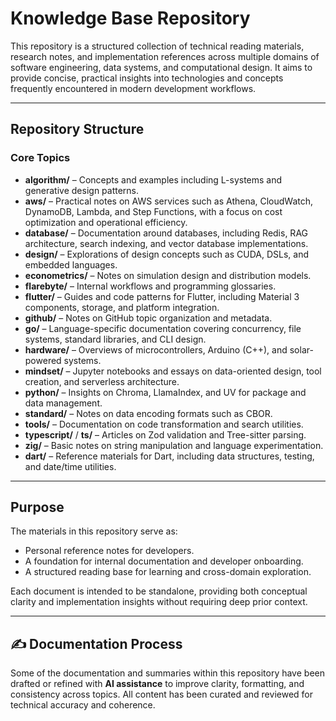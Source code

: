 # Knowledge Base Repository

This repository is a structured collection of technical reading materials, research notes, and implementation references across multiple domains of software engineering, data systems, and computational design.
It aims to provide concise, practical insights into technologies and concepts frequently encountered in modern development workflows.

---

## Repository Structure

### **Core Topics**

- **algorithm/** – Concepts and examples including L-systems and generative design patterns.
- **aws/** – Practical notes on AWS services such as Athena, CloudWatch, DynamoDB, Lambda, and Step Functions, with a focus on cost optimization and operational efficiency.
- **database/** – Documentation around databases, including Redis, RAG architecture, search indexing, and vector database implementations.
- **design/** – Explorations of design concepts such as CUDA, DSLs, and embedded languages.
- **econometrics/** – Notes on simulation design and distribution models.
- **flarebyte/** – Internal workflows and programming glossaries.
- **flutter/** – Guides and code patterns for Flutter, including Material 3 components, storage, and platform integration.
- **github/** – Notes on GitHub topic organization and metadata.
- **go/** – Language-specific documentation covering concurrency, file systems, standard libraries, and CLI design.
- **hardware/** – Overviews of microcontrollers, Arduino (C++), and solar-powered systems.
- **mindset/** – Jupyter notebooks and essays on data-oriented design, tool creation, and serverless architecture.
- **python/** – Insights on Chroma, LlamaIndex, and UV for package and data management.
- **standard/** – Notes on data encoding formats such as CBOR.
- **tools/** – Documentation on code transformation and search utilities.
- **typescript/** / **ts/** – Articles on Zod validation and Tree-sitter parsing.
- **zig/** – Basic notes on string manipulation and language experimentation.
- **dart/** – Reference materials for Dart, including data structures, testing, and date/time utilities.

---

## Purpose

The materials in this repository serve as:

- Personal reference notes for developers.
- A foundation for internal documentation and developer onboarding.
- A structured reading base for learning and cross-domain exploration.

Each document is intended to be standalone, providing both conceptual clarity and implementation insights without requiring deep prior context.

---

## ✍️ Documentation Process

Some of the documentation and summaries within this repository have been drafted or refined with **AI assistance** to improve clarity, formatting, and consistency across topics.
All content has been curated and reviewed for technical accuracy and coherence.
